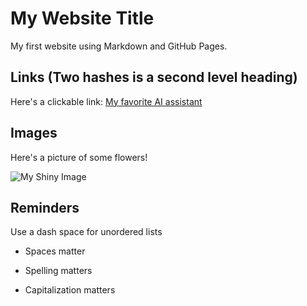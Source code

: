 # My Website Title 

My first website using Markdown and GitHub Pages.

## Links (Two hashes is a second level heading)

Here's a clickable link: [My favorite AI assistant](https://chat.openai.com/)

## Images

Here's a picture of some flowers!

![My Shiny Image](https://images.prestigeonline.com/wp-content/uploads/sites/8/2022/06/01180207/lsa-hero-2-1600x900.jpeg)

## Reminders

Use a dash space for unordered lists

- Spaces matter

- Spelling matters

- Capitalization matters
